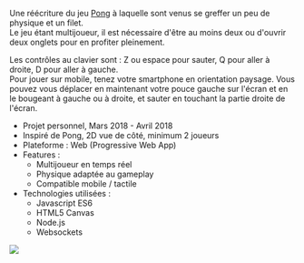 Une réécriture du jeu [Pong](https://fr.wikipedia.org/wiki/Pong "Wikipedia") à laquelle sont venus se greffer un peu de physique et un filet.  
Le jeu étant multijoueur, il est nécessaire d'être au moins deux ou d'ouvrir deux onglets pour en profiter pleinement.

Les contrôles au clavier sont : Z ou espace pour sauter, Q pour aller à droite, D pour aller à gauche.  
Pour jouer sur mobile, tenez votre smartphone en orientation paysage. Vous pouvez vous déplacer en maintenant votre pouce gauche sur l'écran et en le bougeant à gauche ou à droite, et sauter en touchant la partie droite de l'écran.

+ Projet personnel, Mars 2018 - Avril 2018
+ Inspiré de Pong, 2D vue de côté, minimum 2 joueurs
+ Plateforme : Web (Progressive Web App)
+ Features :
    - Multijoueur en temps réel
    - Physique adaptée au gameplay
    - Compatible mobile / tactile
+ Technologies utilisées :
    - Javascript ES6
    - HTML5 Canvas
    - Node.js
    - Websockets

![](°project-image°)
